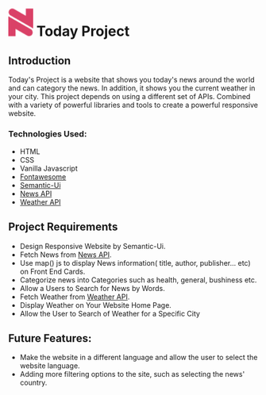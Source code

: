 # <img src="img/icon.png" width="50px"> Today Project


## Introduction
Today's Project is a website that shows you today's news around the world and can category the news. In addition, it shows you the current weather in your city. This project depends on using a different set of APIs. Combined with a variety of powerful libraries and tools to create a powerful responsive website.

### Technologies Used:
* HTML
* CSS
* Vanilla Javascript
* [Fontawesome](https://fontawesome.com/)
* [Semantic-Ui](https://semantic-ui.com/)
* [News API](https://newsapi.org/)
* [Weather API](https://www.weatherbit.io/api)

## Project Requirements
- Design Responsive Website by Semantic-Ui.
- Fetch News from [News API](https://newsapi.org/).
- Use map() js to display News information( title, author, publisher... etc) on Front End Cards.
- Categorize news into Categories such as health, general, bushiness etc.
- Allow a Users to Search for News by Words.
- Fetch Weather from [Weather API](https://www.weatherbit.io/api).
- Display Weather on Your Website Home Page.
- Allow the User to Search of Weather for a Specific City

## Future Features:
- Make the website in a different language and allow the user to select the website language.
- Adding more filtering options to the site, such as selecting the news' country.
